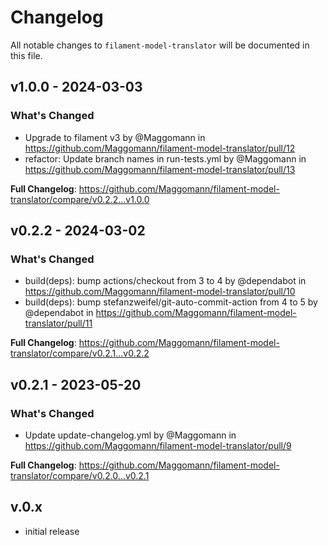 # Changelog

All notable changes to `filament-model-translator` will be documented in this file.

## v1.0.0 - 2024-03-03

### What's Changed

* Upgrade to filament v3 by @Maggomann in https://github.com/Maggomann/filament-model-translator/pull/12
* refactor: Update branch names in run-tests.yml by @Maggomann in https://github.com/Maggomann/filament-model-translator/pull/13

**Full Changelog**: https://github.com/Maggomann/filament-model-translator/compare/v0.2.2...v1.0.0

## v0.2.2 - 2024-03-02

### What's Changed

* build(deps): bump actions/checkout from 3 to 4 by @dependabot in https://github.com/Maggomann/filament-model-translator/pull/10
* build(deps): bump stefanzweifel/git-auto-commit-action from 4 to 5 by @dependabot in https://github.com/Maggomann/filament-model-translator/pull/11

**Full Changelog**: https://github.com/Maggomann/filament-model-translator/compare/v0.2.1...v0.2.2

## v0.2.1 - 2023-05-20

### What's Changed

- Update update-changelog.yml by @Maggomann in https://github.com/Maggomann/filament-model-translator/pull/9

**Full Changelog**: https://github.com/Maggomann/filament-model-translator/compare/v0.2.0...v0.2.1

## v.0.x

- initial release
